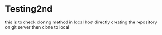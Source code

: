 # Testing2nd
this is to check cloning method in local host directly creating the repository on git server then clone to local 

